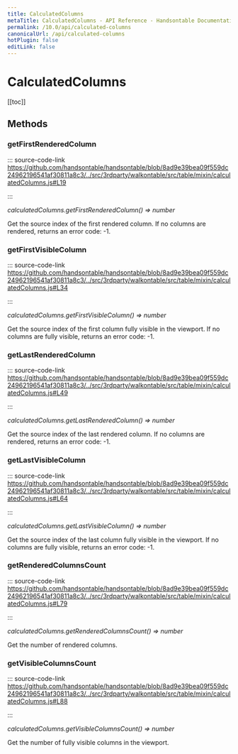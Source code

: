 ```yaml
---
title: CalculatedColumns
metaTitle: CalculatedColumns - API Reference - Handsontable Documentation
permalink: /10.0/api/calculated-columns
canonicalUrl: /api/calculated-columns
hotPlugin: false
editLink: false
---
```


# CalculatedColumns

[[toc]]
## Methods

### getFirstRenderedColumn
  
::: source-code-link https://github.com/handsontable/handsontable/blob/8ad9e39bea09f559dc24962196541af30811a8c3/../src/3rdparty/walkontable/src/table/mixin/calculatedColumns.js#L19

:::

_calculatedColumns.getFirstRenderedColumn() ⇒ number_

Get the source index of the first rendered column. If no columns are rendered, returns an error code: -1.



### getFirstVisibleColumn
  
::: source-code-link https://github.com/handsontable/handsontable/blob/8ad9e39bea09f559dc24962196541af30811a8c3/../src/3rdparty/walkontable/src/table/mixin/calculatedColumns.js#L34

:::

_calculatedColumns.getFirstVisibleColumn() ⇒ number_

Get the source index of the first column fully visible in the viewport. If no columns are fully visible, returns an error code: -1.



### getLastRenderedColumn
  
::: source-code-link https://github.com/handsontable/handsontable/blob/8ad9e39bea09f559dc24962196541af30811a8c3/../src/3rdparty/walkontable/src/table/mixin/calculatedColumns.js#L49

:::

_calculatedColumns.getLastRenderedColumn() ⇒ number_

Get the source index of the last rendered column. If no columns are rendered, returns an error code: -1.



### getLastVisibleColumn
  
::: source-code-link https://github.com/handsontable/handsontable/blob/8ad9e39bea09f559dc24962196541af30811a8c3/../src/3rdparty/walkontable/src/table/mixin/calculatedColumns.js#L64

:::

_calculatedColumns.getLastVisibleColumn() ⇒ number_

Get the source index of the last column fully visible in the viewport. If no columns are fully visible, returns an error code: -1.



### getRenderedColumnsCount
  
::: source-code-link https://github.com/handsontable/handsontable/blob/8ad9e39bea09f559dc24962196541af30811a8c3/../src/3rdparty/walkontable/src/table/mixin/calculatedColumns.js#L79

:::

_calculatedColumns.getRenderedColumnsCount() ⇒ number_

Get the number of rendered columns.



### getVisibleColumnsCount
  
::: source-code-link https://github.com/handsontable/handsontable/blob/8ad9e39bea09f559dc24962196541af30811a8c3/../src/3rdparty/walkontable/src/table/mixin/calculatedColumns.js#L88

:::

_calculatedColumns.getVisibleColumnsCount() ⇒ number_

Get the number of fully visible columns in the viewport.


